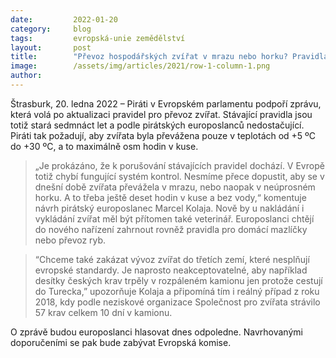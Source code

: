 ```yaml
---
date:         2022-01-20
category:     blog
tags:         evropská-unie zemědělství
layout:       post
title:        "Převoz hospodářských zvířat v mrazu nebo horku? Pravidla jsou zastaralá a chybí kontroly, říká Kolaja"
image:        /assets/img/articles/2021/row-1-column-1.png
author:       
---
```


Štrasburk, 20. ledna 2022 – Piráti v Evropském parlamentu podpoří zprávu, která volá po aktualizaci pravidel pro převoz zvířat. Stávající pravidla jsou totiž stará sedmnáct let a podle pirátských europoslanců nedostačující. Piráti tak požadují, aby zvířata byla převážena pouze v teplotách od +5 ºC do +30 ºC, a to maximálně osm hodin v kuse.

> „Je prokázáno, že k porušování stávajících pravidel dochází. V Evropě totiž chybí fungující systém kontrol. Nesmíme přece dopustit, aby se v dnešní době zvířata převážela v mrazu, nebo naopak v neúprosném horku. A to třeba ještě deset hodin v kuse a bez vody,“ komentuje návrh pirátský europoslanec Marcel Kolaja. Nově by u nakládání i vykládání zvířat měl být přítomen také veterinář. Europoslanci chtějí do nového nařízení zahrnout rovněž pravidla pro domácí mazlíčky nebo převoz ryb. 

> “Chceme také zakázat vývoz zvířat do třetích zemí, které nesplňují evropské standardy. Je naprosto neakceptovatelné, aby například desítky českých krav trpěly v rozpáleném kamionu jen protože cestují do Turecka,” upozorňuje Kolaja a připomíná tím i reálný případ z roku 2018, kdy podle neziskové organizace Společnost pro zvířata strávilo 57 krav celkem 10 dní v kamionu. 

O zprávě budou europoslanci hlasovat dnes odpoledne. Navrhovanými doporučeními se pak bude zabývat Evropská komise. 
